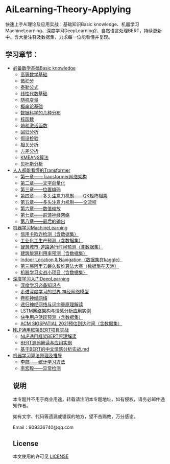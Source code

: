 # AiLearning-Theory-Applying

快速上手Ai理论及应用实战：基础知识Basic knowledge、机器学习MachineLearning、深度学习DeepLearning2、自然语言处理BERT，持续更新中。含大量注释及数据集，力求每一位能看懂并复现。



## 学习章节：

<ul>
    <li><a href='https://github.com/ben1234560/AiLearning-Theory-Applying/blob/master/%E5%BF%85%E5%A4%87%E6%95%B0%E5%AD%A6%E5%9F%BA%E7%A1%80.md'>必备数学基础Basic knowledge</a>
        <ul>
            <li><a href='https://github.com/ben1234560/AiLearning-Theory-Applying/blob/master/%E5%BF%85%E5%A4%87%E6%95%B0%E5%AD%A6%E5%9F%BA%E7%A1%80.md#%E9%AB%98%E7%AD%89%E6%95%B0%E5%AD%A6%E5%9F%BA%E7%A1%80'>高等数学基础</a>
            </li>
            <li><a href='https://github.com/ben1234560/AiLearning-Theory-Applying/blob/master/%E5%BF%85%E5%A4%87%E6%95%B0%E5%AD%A6%E5%9F%BA%E7%A1%80.md#%E5%BE%AE%E7%A7%AF%E5%88%86'>微积分</a>
        <li><a href='https://github.com/ben1234560/AiLearning-Theory-Applying/blob/master/%E5%BF%85%E5%A4%87%E6%95%B0%E5%AD%A6%E5%9F%BA%E7%A1%80.md#%E6%B3%B0%E5%8B%92%E5%85%AC%E5%BC%8F'>泰勒公式</a>
    <li><a href='https://github.com/ben1234560/AiLearning-Theory-Applying/blob/master/%E5%BF%85%E5%A4%87%E6%95%B0%E5%AD%A6%E5%9F%BA%E7%A1%80.md#%E7%BA%BF%E6%80%A7%E4%BB%A3%E6%95%B0%E5%9F%BA%E7%A1%80'>线性代数基础</a>
        <li><a href='https://github.com/ben1234560/AiLearning-Theory-Applying/blob/master/%E5%BF%85%E5%A4%87%E6%95%B0%E5%AD%A6%E5%9F%BA%E7%A1%80.md#%E9%9A%8F%E6%9C%BA%E5%8F%98%E9%87%8F'>随机变量</a>
        <li><a href='https://github.com/ben1234560/AiLearning-Theory-Applying/blob/master/%E5%BF%85%E5%A4%87%E6%95%B0%E5%AD%A6%E5%9F%BA%E7%A1%80.md#%E6%A6%82%E7%8E%87%E8%AE%BA%E5%9F%BA%E7%A1%80'>概率论基础</a>
            <li><a href='https://github.com/ben1234560/AiLearning-Theory-Applying/blob/master/%E5%BF%85%E5%A4%87%E6%95%B0%E5%AD%A6%E5%9F%BA%E7%A1%80.md#%E6%95%B0%E6%8D%AE%E7%A7%91%E5%AD%A6%E7%9A%84%E5%87%A0%E7%A7%8D%E5%88%86%E5%B8%83'>数据科学的几种分布</a>
            <li><a href='https://github.com/ben1234560/AiLearning-Theory-Applying/blob/master/%E5%BF%85%E5%A4%87%E6%95%B0%E5%AD%A6%E5%9F%BA%E7%A1%80.md#%E6%A0%B8%E5%87%BD%E6%95%B0'>核函数</a>
            <li><a href='https://github.com/ben1234560/AiLearning-Theory-Applying/blob/master/%E5%BF%85%E5%A4%87%E6%95%B0%E5%AD%A6%E5%9F%BA%E7%A1%80.md#%E7%86%B5%E5%92%8C%E6%BF%80%E6%B4%BB%E5%87%BD%E6%95%B0'>熵和激活函数</a>
            <li><a href='https://github.com/ben1234560/AiLearning-Theory-Applying/blob/master/%E5%BF%85%E5%A4%87%E6%95%B0%E5%AD%A6%E5%9F%BA%E7%A1%80.md#%E5%9B%9E%E5%BD%92%E5%88%86%E6%9E%90'>回归分析</a>
            <li><a href='https://github.com/ben1234560/AiLearning-Theory-Applying/tree/master/notebook_%E5%BF%85%E5%A4%87%E6%95%B0%E5%AD%A6%E5%9F%BA%E7%A1%80/%E5%81%87%E8%AE%BE%E6%A3%80%E9%AA%8C%E7%AB%A0%E8%8A%82'>假设检验</a>
            <li><a href='https://github.com/ben1234560/AiLearning-Theory-Applying/tree/master/notebook_%E5%BF%85%E5%A4%87%E6%95%B0%E5%AD%A6%E5%9F%BA%E7%A1%80/%E7%9B%B8%E5%85%B3%E5%88%86%E6%9E%90%E7%AB%A0%E8%8A%82'>相关分析</a>
            <li><a href='https://github.com/ben1234560/AiLearning-Theory-Applying/tree/master/notebook_%E5%BF%85%E5%A4%87%E6%95%B0%E5%AD%A6%E5%9F%BA%E7%A1%80/%E7%9B%B8%E5%85%B3%E5%88%86%E6%9E%90%E7%AB%A0%E8%8A%82'>方差分析</a>
            <li><a href='https://github.com/ben1234560/AiLearning-Theory-Applying/blob/master/%E5%BF%85%E5%A4%87%E6%95%B0%E5%AD%A6%E5%9F%BA%E7%A1%80.md#kmeans%E7%AE%97%E6%B3%95'>KMEANS算法</a>
            <li><a href='https://github.com/ben1234560/AiLearning-Theory-Applying/blob/master/%E5%BF%85%E5%A4%87%E6%95%B0%E5%AD%A6%E5%9F%BA%E7%A1%80.md#%E8%B4%9D%E5%8F%B6%E6%96%AF%E5%88%86%E6%9E%90'>贝叶斯分析</a>
        </ul>
		<li><a href='https://github.com/ben1234560/AiLearning-Theory-Applying/tree/master/%E4%BA%BA%E4%BA%BA%E9%83%BD%E8%83%BD%E7%9C%8B%E6%87%82%E7%9A%84Transformer'>人人都能看懂的Transformer</a> 
	  <ul>
               <li><a href='https://github.com/ben1234560/AiLearning-Theory-Applying/blob/master/%E4%BA%BA%E4%BA%BA%E9%83%BD%E8%83%BD%E7%9C%8B%E6%87%82%E7%9A%84Transformer/%E7%AC%AC%E4%B8%80%E7%AB%A0%E2%80%94%E2%80%94Transformer%E7%BD%91%E7%BB%9C%E6%9E%B6%E6%9E%84.md'>第一章——Transformer网络架构</a></li>
                <li><a href='https://github.com/ben1234560/AiLearning-Theory-Applying/blob/master/%E4%BA%BA%E4%BA%BA%E9%83%BD%E8%83%BD%E7%9C%8B%E6%87%82%E7%9A%84Transformer/%E7%AC%AC%E4%BA%8C%E7%AB%A0%E2%80%94%E2%80%94%E6%96%87%E5%AD%97%E5%90%91%E9%87%8F%E5%8C%96.md'>第二章——文字向量化</a>
                <li><a href='https://github.com/ben1234560/AiLearning-Theory-Applying/blob/master/%E4%BA%BA%E4%BA%BA%E9%83%BD%E8%83%BD%E7%9C%8B%E6%87%82%E7%9A%84Transformer/%E7%AC%AC%E4%B8%89%E7%AB%A0%E2%80%94%E2%80%94%E4%BD%8D%E7%BD%AE%E7%BC%96%E7%A0%81.md'>第三章——位置编码</a>
                <li><a href='https://github.com/ben1234560/AiLearning-Theory-Applying/blob/master/%E4%BA%BA%E4%BA%BA%E9%83%BD%E8%83%BD%E7%9C%8B%E6%87%82%E7%9A%84Transformer/%E7%AC%AC%E5%9B%9B%E7%AB%A0%E2%80%94%E2%80%94%E5%A4%9A%E5%A4%B4%E6%B3%A8%E6%84%8F%E5%8A%9B%E6%9C%BA%E5%88%B6%E2%80%94%E2%80%94QK%E7%9F%A9%E9%98%B5%E7%9B%B8%E4%B9%98.md'>第四章——多头注意力机制——QK矩阵相乘</a>
                <li><a href='https://github.com/ben1234560/AiLearning-Theory-Applying/blob/master/%E4%BA%BA%E4%BA%BA%E9%83%BD%E8%83%BD%E7%9C%8B%E6%87%82%E7%9A%84Transformer/%E7%AC%AC%E4%BA%94%E7%AB%A0%E2%80%94%E2%80%94%E5%A4%9A%E5%A4%B4%E6%B3%A8%E6%84%8F%E5%8A%9B%E6%9C%BA%E5%88%B6%E2%80%94%E2%80%94%E5%85%A8%E6%B5%81%E7%A8%8B.md'>第五章——多头注意力机制——全流程</a>
                <li><a href='https://github.com/ben1234560/AiLearning-Theory-Applying/blob/master/%E4%BA%BA%E4%BA%BA%E9%83%BD%E8%83%BD%E7%9C%8B%E6%87%82%E7%9A%84Transformer/%E7%AC%AC%E5%85%AD%E7%AB%A0%E2%80%94%E2%80%94%E6%95%B0%E5%80%BC%E7%BC%A9%E6%94%BE.md'>第六章——数值缩放</a>
                <li><a href='https://github.com/ben1234560/AiLearning-Theory-Applying/blob/master/%E4%BA%BA%E4%BA%BA%E9%83%BD%E8%83%BD%E7%9C%8B%E6%87%82%E7%9A%84Transformer/%E7%AC%AC%E4%B8%83%E7%AB%A0%E2%80%94%E2%80%94%E5%89%8D%E9%A6%88%E7%A5%9E%E7%BB%8F%E7%BD%91%E7%BB%9C.md'>第七章——前馈神经网络</a>
                <li><a href='https://github.com/ben1234560/AiLearning-Theory-Applying/blob/master/%E4%BA%BA%E4%BA%BA%E9%83%BD%E8%83%BD%E7%9C%8B%E6%87%82%E7%9A%84Transformer/%E7%AC%AC%E5%85%AB%E7%AB%A0%E2%80%94%E2%80%94%E6%9C%80%E5%90%8E%E7%9A%84%E8%BE%93%E5%87%BA.md'>第八章——最后的输出</a>
      </ul>
    <li><a href='https://github.com/ben1234560/AiLearning-Theory-Applying/tree/master/%E6%9C%BA%E5%99%A8%E5%AD%A6%E4%B9%A0%E7%AB%9E%E8%B5%9B%E5%AE%9E%E6%88%98_%E4%BC%98%E8%83%9C%E8%A7%A3%E5%86%B3%E6%96%B9%E6%A1%88'>机器学习MachineLearning</a> 
    <ul>
        <li><a href='https://github.com/ben1234560/AiLearning-Theory-Applying/tree/master/%E6%9C%BA%E5%99%A8%E5%AD%A6%E4%B9%A0%E7%AB%9E%E8%B5%9B%E5%AE%9E%E6%88%98_%E4%BC%98%E8%83%9C%E8%A7%A3%E5%86%B3%E6%96%B9%E6%A1%88/%E4%BF%A1%E7%94%A8%E5%8D%A1%E6%AC%BA%E8%AF%88%E6%A3%80%E6%B5%8B'>信用卡欺诈检测（含数据集）</a>
        <li><a href='https://github.com/ben1234560/AiLearning-Theory-Applying/tree/master/%E6%9C%BA%E5%99%A8%E5%AD%A6%E4%B9%A0%E7%AB%9E%E8%B5%9B%E5%AE%9E%E6%88%98_%E4%BC%98%E8%83%9C%E8%A7%A3%E5%86%B3%E6%96%B9%E6%A1%88/%E5%B7%A5%E4%B8%9A%E5%8C%96%E5%B7%A5%E7%94%9F%E4%BA%A7%E9%A2%84%E6%B5%8B'>工业化工生产预测（含数据集）</a>
        <li><a href='https://github.com/ben1234560/AiLearning-Theory-Applying/tree/master/%E6%9C%BA%E5%99%A8%E5%AD%A6%E4%B9%A0%E7%AB%9E%E8%B5%9B%E5%AE%9E%E6%88%98_%E4%BC%98%E8%83%9C%E8%A7%A3%E5%86%B3%E6%96%B9%E6%A1%88/%E6%99%BA%E6%85%A7%E5%9F%8E%E5%B8%82-%E9%81%93%E8%B7%AF%E9%80%9A%E8%A1%8C%E6%97%B6%E9%97%B4%E9%A2%84%E6%B5%8B'>智慧城市-道路通行时间预测（含数据集）</a>
        <li><a href='https://github.com/ben1234560/AiLearning-Theory-Applying/tree/master/%E6%9C%BA%E5%99%A8%E5%AD%A6%E4%B9%A0%E7%AB%9E%E8%B5%9B%E5%AE%9E%E6%88%98_%E4%BC%98%E8%83%9C%E8%A7%A3%E5%86%B3%E6%96%B9%E6%A1%88/%E5%BB%BA%E7%AD%91%E8%83%BD%E6%BA%90%E5%88%A9%E7%94%A8%E7%8E%87%E9%A2%84%E6%B5%8B'>建筑能源利用率预测（含数据集）</a>
        <li><a href='https://github.com/ben1234560/AiLearning-Theory-Applying/tree/master/%E6%9C%BA%E5%99%A8%E5%AD%A6%E4%B9%A0%E7%AB%9E%E8%B5%9B%E5%AE%9E%E6%88%98_%E4%BC%98%E8%83%9C%E8%A7%A3%E5%86%B3%E6%96%B9%E6%A1%88/Indoor%20Location%20%26%20Navigation'>Indoor Location & Navigation（数据集在kaggle）</a>
        <li><a href='https://github.com/ben1234560/AiLearning-Theory-Applying/tree/master/%E6%9C%BA%E5%99%A8%E5%AD%A6%E4%B9%A0%E7%AB%9E%E8%B5%9B%E5%AE%9E%E6%88%98_%E4%BC%98%E8%83%9C%E8%A7%A3%E5%86%B3%E6%96%B9%E6%A1%88/%E7%AC%AC%E4%B8%89%E5%B1%8A%E9%98%BF%E9%87%8C%E4%BA%91%E7%A3%90%E4%B9%85%E6%99%BA%E7%BB%B4%E7%AE%97%E6%B3%95%E5%A4%A7%E8%B5%9B'>第三届阿里云磐久智维算法大赛（数据集在天池）</a>
        <li><a href='https://github.com/ben1234560/AiLearning-Theory-Applying/tree/master/%E6%9C%BA%E5%99%A8%E5%AD%A6%E4%B9%A0%E7%AB%9E%E8%B5%9B%E5%AE%9E%E6%88%98_%E4%BC%98%E8%83%9C%E8%A7%A3%E5%86%B3%E6%96%B9%E6%A1%88/%E6%9C%BA%E5%99%A8%E5%AD%A6%E4%B9%A0%E5%AE%9E%E6%88%98%E5%B0%8F%E9%A1%B9%E7%9B%AE'>机器学习实战小项目（含数据集）</a>
	</ul>
    <li><a href='https://github.com/ben1234560/AiLearning-Theory-Applying/tree/master/%E6%B7%B1%E5%BA%A6%E5%AD%A6%E4%B9%A0%E5%85%A5%E9%97%A8'>深度学习入门DeepLearning</a> 
        <ul>
            <li><a href='https://github.com/ben1234560/AiLearning-Theory-Applying/blob/master/%E6%B7%B1%E5%BA%A6%E5%AD%A6%E4%B9%A0%E5%85%A5%E9%97%A8/%E7%AC%AC%E4%B8%80%E7%AB%A0%E2%80%94%E2%80%94%E6%B7%B1%E5%BA%A6%E5%AD%A6%E4%B9%A0%E5%BF%85%E5%A4%87%E7%9F%A5%E8%AF%86%E7%82%B9.md'>深度学习必备知识点</a>
            <li><a href='https://github.com/ben1234560/AiLearning-Theory-Applying/blob/master/%E6%B7%B1%E5%BA%A6%E5%AD%A6%E4%B9%A0%E5%85%A5%E9%97%A8/%E7%AC%AC%E4%BA%8C%E7%AB%A0%E2%80%94%E2%80%94%E8%B5%B0%E8%BF%9B%E6%B7%B1%E5%BA%A6%E5%AD%A6%E4%B9%A0%E7%9A%84%E4%B8%96%E7%95%8C%20%E7%A5%9E%E7%BB%8F%E7%BD%91%E7%BB%9C%E6%A8%A1%E5%9E%8B.md'>走进深度学习的世界 神经网络模型</a>
            <li><a href='https://github.com/ben1234560/AiLearning-Theory-Applying/blob/master/%E6%B7%B1%E5%BA%A6%E5%AD%A6%E4%B9%A0%E5%85%A5%E9%97%A8/%E7%AC%AC%E4%B8%89%E7%AB%A0%E2%80%94%E2%80%94%E5%8D%B7%E7%A7%AF%E7%A5%9E%E7%BB%8F%E7%BD%91%E7%BB%9C.md'>卷积神经网络</a>
            <li><a href='https://github.com/ben1234560/AiLearning-Theory-Applying/blob/master/%E6%B7%B1%E5%BA%A6%E5%AD%A6%E4%B9%A0%E5%85%A5%E9%97%A8/%E7%AC%AC%E5%9B%9B%E7%AB%A0%E2%80%94%E2%80%94%E9%80%92%E5%BD%92%E7%A5%9E%E7%BB%8F%E7%BD%91%E7%BB%9C%E4%B8%8E%E8%AF%8D%E5%90%91%E9%87%8F%E5%8E%9F%E7%90%86%E8%A7%A3%E8%AF%BB.md'>递归神经网络与词向量原理解读</a>
            <li><a href='https://github.com/ben1234560/AiLearning-Theory-Applying/tree/master/%E6%B7%B1%E5%BA%A6%E5%AD%A6%E4%B9%A0%E5%85%A5%E9%97%A8/%E7%AC%AC%E4%BA%94%E7%AB%A0%E2%80%94%E2%80%94LSTM%E7%BD%91%E7%BB%9C%E6%9E%B6%E6%9E%84%E4%B8%8E%E6%83%85%E6%84%9F%E5%88%86%E6%9E%90%E5%BA%94%E7%94%A8%E5%AE%9E%E4%BE%8B'>LSTM网络架构与情感分析应用实例</a>
		<li><a href='https://github.com/ben1234560/AiLearning-Theory-Applying/tree/master/%E6%9C%BA%E5%99%A8%E5%AD%A6%E4%B9%A0%E7%AB%9E%E8%B5%9B%E5%AE%9E%E6%88%98_%E4%BC%98%E8%83%9C%E8%A7%A3%E5%86%B3%E6%96%B9%E6%A1%88/%E5%BF%AB%E6%89%8B%E7%9F%AD%E8%A7%86%E9%A2%91%E7%94%A8%E6%88%B7%E6%B4%BB%E8%B7%83%E5%BA%A6%E5%88%86%E6%9E%90'>快手用户活跃预测（含数据集）</a>
            <li><a href='https://github.com/ben1234560/AiLearning-Theory-Applying/tree/master/%E6%9C%BA%E5%99%A8%E5%AD%A6%E4%B9%A0%E7%AB%9E%E8%B5%9B%E5%AE%9E%E6%88%98_%E4%BC%98%E8%83%9C%E8%A7%A3%E5%86%B3%E6%96%B9%E6%A1%88/ACM%20SIGSPATIAL%202021%20GISCUP'>ACM SIGSPATIAL 2021预估到达时间（含数据集）</a>
        </ul>
        <li><a href='https://github.com/ben1234560/AiLearning-Theory-Applying/tree/master/NLP%E9%80%9A%E7%94%A8%E6%A1%86%E6%9E%B6BERT%E9%A1%B9%E7%9B%AE%E5%AE%9E%E6%88%98'>NLP通用框架BERT项目实战</a>
        <ul>
            <li><a href='https://github.com/ben1234560/AiLearning-Theory-Applying/blob/master/NLP%E9%80%9A%E7%94%A8%E6%A1%86%E6%9E%B6BERT%E9%A1%B9%E7%9B%AE%E5%AE%9E%E6%88%98/%E7%AC%AC%E4%B8%80%E7%AB%A0%E2%80%94%E2%80%94NLP%E9%80%9A%E7%94%A8%E6%A1%86%E6%9E%B6BERT%E5%8E%9F%E7%90%86%E8%A7%A3%E8%AF%BB.md'>NLP通用框架BERT原理解读</a>
            <li><a href='https://github.com/ben1234560/AiLearning-Theory-Applying/tree/master/NLP%E9%80%9A%E7%94%A8%E6%A1%86%E6%9E%B6BERT%E9%A1%B9%E7%9B%AE%E5%AE%9E%E6%88%98/%E7%AC%AC%E4%BA%8C%E7%AB%A0%E2%80%94%E2%80%94BERT%E6%BA%90%E7%A0%81%E8%A7%A3%E8%AF%BB%E4%B8%8E%E5%BA%94%E7%94%A8%E5%AE%9E%E4%BE%8B'>BERT源码解读与应用实例</a>
            <li><a href='https://github.com/ben1234560/AiLearning-Theory-Applying/blob/master/NLP%E9%80%9A%E7%94%A8%E6%A1%86%E6%9E%B6BERT%E9%A1%B9%E7%9B%AE%E5%AE%9E%E6%88%98/%E7%AC%AC%E4%B8%89%E7%AB%A0%E2%80%94%E2%80%94%E5%9F%BA%E4%BA%8EBERT%E7%9A%84%E4%B8%AD%E6%96%87%E6%83%85%E6%84%9F%E5%88%86%E6%9E%90%E5%AE%9E%E6%88%98.md'>基于BERT的中文情感分析实战.md</a>
        </ul> 
   <li><a href='https://github.com/ben1234560/AiLearning-Theory-Applying/tree/master/%E6%9C%BA%E5%99%A8%E5%AD%A6%E4%B9%A0%E7%AE%97%E6%B3%95%E5%8E%9F%E7%90%86%E5%8F%8A%E6%8E%A8%E5%AF%BC'>机器学习算法原理及推导</a>
        <ul>
            <li><a href='https://github.com/ben1234560/AiLearning-Theory-Applying/tree/master/%E6%9C%BA%E5%99%A8%E5%AD%A6%E4%B9%A0%E7%AE%97%E6%B3%95%E5%8E%9F%E7%90%86%E5%8F%8A%E6%8E%A8%E5%AF%BC/%E6%9D%8E%E8%88%AA%E2%80%94%E2%80%94%E7%BB%9F%E8%AE%A1%E5%AD%A6%E4%B9%A0%E6%96%B9%E6%B3%95'>李航——统计学习方法</a>
            <li><a href='https://github.com/ben1234560/AiLearning-Theory-Applying/tree/master/%E6%9C%BA%E5%99%A8%E5%AD%A6%E4%B9%A0%E7%AE%97%E6%B3%95%E5%8E%9F%E7%90%86%E5%8F%8A%E6%8E%A8%E5%AF%BC/%E6%9D%8E%E5%AE%8F%E6%AF%85%E2%80%94%E2%80%94%E5%BC%82%E5%B8%B8%E6%A3%80%E6%B5%8B'>李宏毅——异常检测</a>
        </ul>







## 说明

<p> 本专题并不用于商业用途，转载请注明本专题地址，如有侵权，请务必邮件通知作者。
<p> 如有文字、代码等遗漏或错误的地方，望不吝赐教，万分感谢。
<p> Email：909336740@qq.com


## License

本文使用的许可见 [LICENSE](https://github.com/ben1234560/AiLearning-Theory-Applying/blob/master/LICENSE)


























